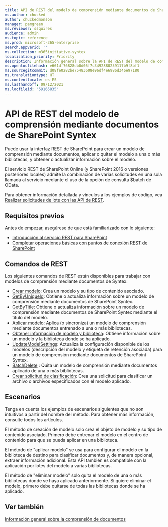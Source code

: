```yaml
---
title: API de REST del modelo de comprensión mediante documentos de SharePoint Syntex
ms.author: chucked
author: chuckedmonson
manager: pamgreen
ms.reviewer: ssquires
audience: admin
ms.topic: reference
ms.prod: microsoft-365-enterprise
search.appverid: ''
ms.collection: m365initiative-syntex
localization_priority: Priority
description: Información general sobre la API de REST del modelo de comprensión mediante documentos de SharePoint Syntex.
ms.openlocfilehash: e661df76828db0d05f7c3492880259117b9f8bf1
ms.sourcegitcommit: d08fe0282be75483608e96df4e6986d346e97180
ms.translationtype: HT
ms.contentlocale: es-ES
ms.lasthandoff: 09/12/2021
ms.locfileid: "59165835"
---
```

# <a name="sharepoint-syntex-document-understanding-model-rest-api"></a>API de REST del modelo de comprensión mediante documentos de SharePoint Syntex

Puede usar la interfaz REST de SharePoint para crear un modelo de comprensión mediante documentos, aplicar o quitar el modelo a una o más bibliotecas, y obtener o actualizar información sobre el modelo. 

El servicio REST de SharePoint Online (y SharePoint 2016 o versiones posteriores locales) admite la combinación de varias solicitudes en una sola llamada al servicio mediante el uso de la opción de consulta $batch de OData. 

Para obtener información detallada y vínculos a los ejemplos de código, vea [Realizar solicitudes de lote con las API de REST](/sharepoint/dev/sp-add-ins/make-batch-requests-with-the-rest-apis).

## <a name="prerequisites"></a>Requisitos previos

Antes de empezar, asegúrese de que está familiarizado con lo siguiente:

- [Introducción al servicio REST para SharePoint](/sharepoint/dev/sp-add-ins/get-to-know-the-sharepoint-rest-service) 
- [Completar operaciones básicas con puntos de conexión REST de SharePoint](/sharepoint/dev/sp-add-ins/complete-basic-operations-using-sharepoint-rest-endpoints)

## <a name="rest-commands"></a>Comandos de REST

Los siguientes comandos de REST están disponibles para trabajar con modelos de comprensión mediante documentos de Syntex:

- [Crear modelo](rest-createmodel-method.md): Crea un modelo y su tipo de contenido asociado.
- [GetByUniqueId](rest-getbyuniqueid-method.md): Obtiene o actualiza información sobre un modelo de comprensión mediante documentos de SharePoint Syntex.
- [GetByTitle](rest-getbytitle-method.md): Obtiene o actualiza información sobre un modelo de comprensión mediante documentos de SharePoint Syntex mediante el título del modelo.
- [Aplicar modelo](rest-applymodel-method.md): Aplica (o sincroniza) un modelo de comprensión mediante documentos entrenado a una o más bibliotecas.
- [Obtener información de modelo y biblioteca](rest-getmodelandlibraryinfo.md): Obtiene información sobre un modelo y la biblioteca donde se ha aplicado.
- [UpdateModelSettings](rest-updatemodelsettings-method.md): Actualiza la configuración disponible de los modelos (descripción del modelo y etiqueta de retención asociada) para un modelo de comprensión mediante documentos de SharePoint Syntex.
- [BatchDelete](rest-batchdelete-method.md) : Quita un modelo de comprensión mediante documentos aplicado de una o más bibliotecas.
- [Crear solicitud de clasificación](rest-createclassificationrequest.md): Crea una solicitud para clasificar un archivo o archivos especificados con el modelo aplicado.

## <a name="scenarios"></a>Escenarios

Tenga en cuenta los ejemplos de escenarios siguientes que no son intuitivos a partir del nombre del método. Para obtener más información, consulte todos los artículos.

El método de creación de modelo solo crea el objeto de modelo y su tipo de contenido asociado. Primero debe entrenar el modelo en el centro de contenido para que se pueda aplicar en una biblioteca.

El método de "aplicar modelo" se usa para configurar el modelo en la biblioteca de destino para clasificar documentos y, de manera opcional, extraer información adicional. Esta API también es compatible con la aplicación por lotes del modelo a varias bibliotecas.

El método de "eliminar modelo" solo quita el modelo de una o más bibliotecas donde se haya aplicado anteriormente. Si quiere eliminar el modelo, primero debe quitarse de todas las bibliotecas donde se ha aplicado.


## <a name="see-also"></a>Ver también

[Información general sobre la comprensión de documentos](../document-understanding-overview.md)

